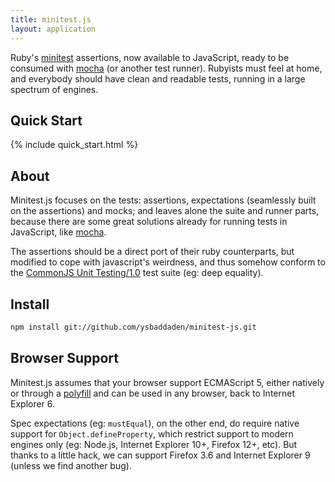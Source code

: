 ```yaml
---
title: minitest.js
layout: application
---
```


Ruby's [minitest](https://github.com/seattlerb/minitest) assertions, now
available to JavaScript, ready to be consumed with
[mocha](http://visionmedia.github.io/mocha) (or another test runner).
Rubyists must feel at home, and everybody should have clean and readable tests,
running in a large spectrum of engines.

## Quick Start

{% include quick_start.html %}

## About

Minitest.js focuses on the tests: assertions, expectations (seamlessly built
on the assertions) and mocks; and leaves alone the suite and runner parts,
because there are some great solutions already for running tests in JavaScript,
like [mocha](http://visionmedia.github.io/mocha).

The assertions should be a direct port of their ruby counterparts, but
modified to cope with javascript's weirdness, and thus somehow conform to the
[CommonJS Unit Testing/1.0](http://wiki.commonjs.org/wiki/Unit_Testing/1.0)
test suite (eg: deep equality).

## Install

```sh
npm install git://github.com/ysbaddaden/minitest-js.git
```

## Browser Support

Minitest.js assumes that your browser support ECMAScript 5, either natively or
through a [polyfill](https://github.com/kriskowal/es5-shim) and can be used in
any browser, back to Internet Explorer 6.

Spec expectations (eg: `mustEqual`), on the other end, do require native support
for `Object.defineProperty`, which restrict support to modern engines only (eg:
Node.js, Internet Explorer 10+, Firefox 12+, etc). But thanks to a little hack,
we can support Firefox 3.6 and Internet Explorer 9 (unless we find another bug).

